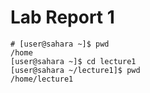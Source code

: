 # Lab Report 1

```
# [user@sahara ~]$ pwd
/home
[user@sahara ~]$ cd lecture1
[user@sahara ~/lecture1]$ pwd
/home/lecture1

```

